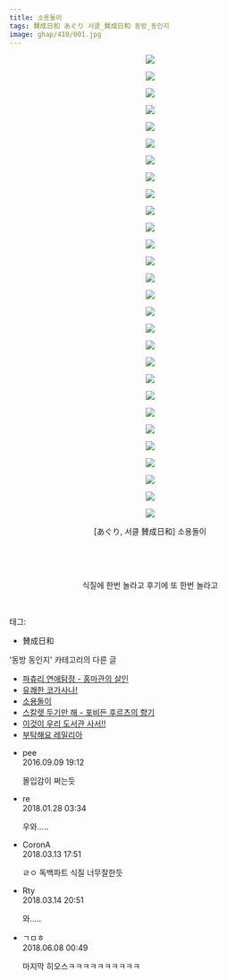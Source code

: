 ```yaml
---
title: 소용돌이
tags: 賛成日和 あぐり 서클_賛成日和 동방_동인지
image: ghap/410/001.jpg
---
```

<div class="article">
<p style="text-align: center; clear: none; float: none;"><img src="{{ site.nasurl }}/ghap/410/001.jpg"/></p>
<p style="text-align: center; clear: none; float: none;"><img src="{{ site.nasurl }}/ghap/410/002.jpg"/></p>
<p style="text-align: center; clear: none; float: none;"><img src="{{ site.nasurl }}/ghap/410/003.jpg"/></p>
<p style="text-align: center; clear: none; float: none;"><img src="{{ site.nasurl }}/ghap/410/004.jpg"/></p>
<p style="text-align: center; clear: none; float: none;"><img src="{{ site.nasurl }}/ghap/410/005.jpg"/></p>
<p style="text-align: center; clear: none; float: none;"><img src="{{ site.nasurl }}/ghap/410/006.jpg"/></p>
<p style="text-align: center; clear: none; float: none;"><img src="{{ site.nasurl }}/ghap/410/007.jpg"/></p>
<p style="text-align: center; clear: none; float: none;"><img src="{{ site.nasurl }}/ghap/410/008.jpg"/></p>
<p style="text-align: center; clear: none; float: none;"><img src="{{ site.nasurl }}/ghap/410/009.jpg"/></p>
<p style="text-align: center; clear: none; float: none;"><img src="{{ site.nasurl }}/ghap/410/010.jpg"/></p>
<p style="text-align: center; clear: none; float: none;"><img src="{{ site.nasurl }}/ghap/410/011.jpg"/></p>
<p style="text-align: center; clear: none; float: none;"><img src="{{ site.nasurl }}/ghap/410/012.jpg"/></p>
<p style="text-align: center; clear: none; float: none;"><img src="{{ site.nasurl }}/ghap/410/013.jpg"/></p>
<p style="text-align: center; clear: none; float: none;"><img src="{{ site.nasurl }}/ghap/410/014.jpg"/></p>
<p style="text-align: center; clear: none; float: none;"><img src="{{ site.nasurl }}/ghap/410/015.jpg"/></p>
<p style="text-align: center; clear: none; float: none;"><img src="{{ site.nasurl }}/ghap/410/016.jpg"/></p>
<p style="text-align: center; clear: none; float: none;"><img src="{{ site.nasurl }}/ghap/410/017.jpg"/></p>
<p style="text-align: center; clear: none; float: none;"><img src="{{ site.nasurl }}/ghap/410/018.jpg"/></p>
<p style="text-align: center; clear: none; float: none;"><img src="{{ site.nasurl }}/ghap/410/019.jpg"/></p>
<p style="text-align: center; clear: none; float: none;"><img src="{{ site.nasurl }}/ghap/410/020.jpg"/></p>
<p style="text-align: center; clear: none; float: none;"><img src="{{ site.nasurl }}/ghap/410/021.jpg"/></p>
<p style="text-align: center; clear: none; float: none;"><img src="{{ site.nasurl }}/ghap/410/022.jpg"/></p>
<p style="text-align: center; clear: none; float: none;"><img src="{{ site.nasurl }}/ghap/410/023.jpg"/></p>
<p style="text-align: center; clear: none; float: none;"><img src="{{ site.nasurl }}/ghap/410/024.jpg"/></p>
<p style="text-align: center; clear: none; float: none;"><img src="{{ site.nasurl }}/ghap/410/025.jpg"/></p>
<p style="text-align: center; clear: none; float: none;"><img src="{{ site.nasurl }}/ghap/410/026.jpg"/></p>
<p style="text-align: center; clear: none; float: none;"><img src="{{ site.nasurl }}/ghap/410/027.jpg"/></p>
<p style="text-align: center; clear: none; float: none;"><img src="{{ site.nasurl }}/ghap/410/028.jpg"/></p>
<p style="text-align: center; clear: none; float: none;">[あぐり, 서클 賛成日和] 소용돌이</p>
<p style="text-align: center; clear: none; float: none;"><br/></p>
<p style="text-align: center; clear: none; float: none;"><br/></p>
<p style="text-align: center; clear: none; float: none;">식질에 한번 놀라고 후기에 또 한번 놀라고</p>
<p><br/></p>
</div><div class="tagTrail">
<p>태그: </p>
<ul>
<li>賛成日和</li>
</ul>
</div><div class="another">
<p>'동방 동인지' 카테고리의 다른 글</p>
<ul>
<li><a href="/2016-06-21-ghap_412">파츄리 연애탐정 - 홍마관의 살인</a></li>
<li><a href="/2016-06-21-ghap_411">유쾌한 코가사나!</a></li>
<li><a href="/2016-06-21-ghap_410">소용돌이</a></li>
<li><a href="/2016-06-21-ghap_409">스칼렛 두기만 해 - 포비든 후르츠의 향기</a></li>
<li><a href="/2016-06-21-ghap_408">이것이 우리 도서관 사서!!</a></li>
<li><a href="/2016-06-21-ghap_406">부탁해요 레밀리아</a></li>
</ul>
</div><div class="cb_module cb_fluid">
<div class="cb_wrt cb_profile">
<div class="comment">
<ul>
<li class="cb_thumb_off" id="comment14802681">
<div class="cb_comment_area">
<div class="cb_info_area">
<div class="cb_section">
<span class="cb_nick_name">pee</span>
</div>
<div class="cb_section">
<span class="cb_date">2016.09.09 19:12 </span>
</div>
</div>
<div class="cb_dsc_comment">
<p class="cb_dsc">
											몰입감이 쩌는듯
										</p>
</div>
</div></li>
<li class="cb_thumb_off" id="comment15185189">
<div class="cb_comment_area">
<div class="cb_info_area">
<div class="cb_section">
<span class="cb_nick_name">re</span>
</div>
<div class="cb_section">
<span class="cb_date">2018.01.28 03:34 </span>
</div>
</div>
<div class="cb_dsc_comment">
<p class="cb_dsc">
											우와.....
										</p>
</div>
</div></li>
<li class="cb_thumb_off" id="comment15218927">
<div class="cb_comment_area">
<div class="cb_info_area">
<div class="cb_section">
<span class="cb_nick_name">CoronA</span>
</div>
<div class="cb_section">
<span class="cb_date">2018.03.13 17:51 </span>
</div>
</div>
<div class="cb_dsc_comment">
<p class="cb_dsc">
											ㄹㅇ 독백파트 식질 너무잘한듯
										</p>
</div>
</div></li>
<li class="cb_thumb_off" id="comment15219408">
<div class="cb_comment_area">
<div class="cb_info_area">
<div class="cb_section">
<span class="cb_nick_name">Rty</span>
</div>
<div class="cb_section">
<span class="cb_date">2018.03.14 20:51 </span>
</div>
</div>
<div class="cb_dsc_comment">
<p class="cb_dsc">
											와.....
										</p>
</div>
</div></li>
<li class="cb_thumb_off" id="comment15267877">
<div class="cb_comment_area">
<div class="cb_info_area">
<div class="cb_section">
<span class="cb_nick_name">ㄱㅁㅎ</span>
</div>
<div class="cb_section">
<span class="cb_date">2018.06.08 00:49 </span>
</div>
</div>
<div class="cb_dsc_comment">
<p class="cb_dsc">
											마지막 히오스ㅋㅋㅋㅋㅋㅋㅋㅋㅋㅋ
										</p>
</div>
</div></li>
</ul>
</div>
</div><!-- commentList close -->
</div>